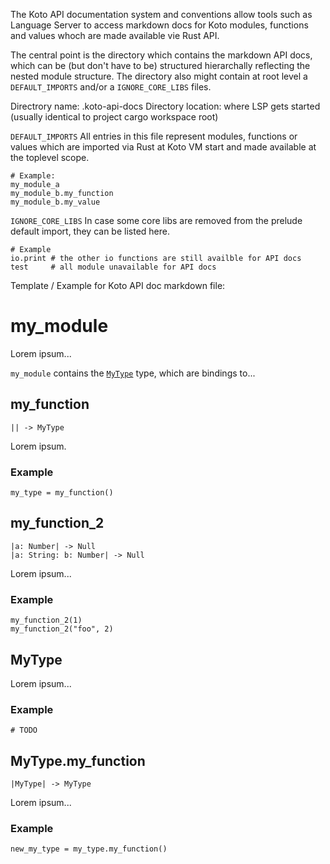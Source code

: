 The Koto API documentation system and conventions allow tools such as Language Server to access markdown docs for Koto modules, functions and values whoch are made available vie Rust API.

The central point is the directory which contains the markdown API docs, which can be (but don't have to be) structured hierarchally reflecting the nested module structure. The directory also might contain at root level a `DEFAULT_IMPORTS` and/or a `IGNORE_CORE_LIBS` files.

Directrory name: .koto-api-docs
Directory location: where LSP gets started (usually identical to project cargo workspace root)

`DEFAULT_IMPORTS`
All entries in this file represent modules, functions or values which are imported via Rust at Koto VM start and made available at the toplevel scope.
```
# Example:
my_module_a
my_module_b.my_function
my_module_b.my_value
```

`IGNORE_CORE_LIBS`
In case some core libs are removed from the prelude default import, they can be listed here.
```
# Example
io.print # the other io functions are still availble for API docs
test     # all module unavailable for API docs
```

Template / Example for Koto API doc markdown file:

# my_module

Lorem ipsum...

`my_module` contains the [`MyType`](#my_type) type, which are bindings to...

## my_function

```kototype
|| -> MyType
```

Lorem ipsum.

### Example

```koto
my_type = my_function()
```

## my_function_2

```kototype
|a: Number| -> Null
|a: String: b: Number| -> Null
```

Lorem ipsum...

### Example

```koto
my_function_2(1)
my_function_2("foo", 2)
```

## MyType

Lorem ipsum...

### Example

```koto
# TODO
```

## MyType.my_function

```kototype
|MyType| -> MyType
```

Lorem ipsum...

### Example

```koto
new_my_type = my_type.my_function()
```
